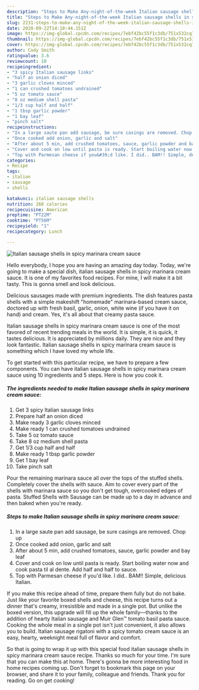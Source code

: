 ```yaml
---
description: "Steps to Make Any-night-of-the-week Italian sausage shells in spicy marinara cream sauce"
title: "Steps to Make Any-night-of-the-week Italian sausage shells in spicy marinara cream sauce"
slug: 2231-steps-to-make-any-night-of-the-week-italian-sausage-shells-in-spicy-marinara-cream-sauce
date: 2020-09-22T14:10:44.151Z
image: https://img-global.cpcdn.com/recipes/7ebf42bc55f1c3db/751x532cq70/italian-sausage-shells-in-spicy-marinara-cream-sauce-recipe-main-photo.jpg
thumbnail: https://img-global.cpcdn.com/recipes/7ebf42bc55f1c3db/751x532cq70/italian-sausage-shells-in-spicy-marinara-cream-sauce-recipe-main-photo.jpg
cover: https://img-global.cpcdn.com/recipes/7ebf42bc55f1c3db/751x532cq70/italian-sausage-shells-in-spicy-marinara-cream-sauce-recipe-main-photo.jpg
author: Cody Smith
ratingvalue: 3.6
reviewcount: 10
recipeingredient:
- "3 spicy Italian sausage links"
- "half an onion diced"
- "3 garlic cloves minced"
- "1 can crushed tomatoes undrained"
- "5 oz tomato sauce"
- "8 oz medium shell pasta"
- "1/3 cup half and half"
- "1 tbsp garlic powder"
- "1 bay leaf"
- "pinch salt"
recipeinstructions:
- "In a large saute pan add sausage, be sure casings are removed. Chop up"
- "Once cooked add onion, garlic and salt"
- "After about 5 min, add crushed tomatoes, sauce, garlic powder and bay leaf"
- "Cover and cook on low until pasta is ready. Start boiling water now and cook pasta til al dente. Add half and half to sauce."
- "Top with Parmesan cheese if you&#39;d like. I did.. BAM!! Simple, delicious Italian."
categories:
- Recipe
tags:
- italian
- sausage
- shells

katakunci: italian sausage shells 
nutrition: 268 calories
recipecuisine: American
preptime: "PT22M"
cooktime: "PT56M"
recipeyield: "1"
recipecategory: Lunch

---
```



![Italian sausage shells in spicy marinara cream sauce](https://img-global.cpcdn.com/recipes/7ebf42bc55f1c3db/751x532cq70/italian-sausage-shells-in-spicy-marinara-cream-sauce-recipe-main-photo.jpg)

Hello everybody, I hope you are having an amazing day today. Today, we're going to make a special dish, italian sausage shells in spicy marinara cream sauce. It is one of my favorites food recipes. For mine, I will make it a bit tasty. This is gonna smell and look delicious.

Delicious sausages made with premium ingredients. The dish features pasta shells with a simple makeshift &#34;homemade&#34; marinara-based cream sauce, doctored up with fresh basil, garlic, onion, white wine (if you have it on hand) and cream. Yes, it&#39;s all about that creamy pasta sauce.

Italian sausage shells in spicy marinara cream sauce is one of the most favored of recent trending meals in the world. It is simple, it is quick, it tastes delicious. It is appreciated by millions daily. They are nice and they look fantastic. Italian sausage shells in spicy marinara cream sauce is something which I have loved my whole life.


To get started with this particular recipe, we have to prepare a few components. You can have italian sausage shells in spicy marinara cream sauce using 10 ingredients and 5 steps. Here is how you cook it.

<!--inarticleads1-->

##### The ingredients needed to make Italian sausage shells in spicy marinara cream sauce:

1. Get 3 spicy Italian sausage links
1. Prepare half an onion diced
1. Make ready 3 garlic cloves minced
1. Make ready 1 can crushed tomatoes undrained
1. Take 5 oz tomato sauce
1. Take 8 oz medium shell pasta
1. Get 1/3 cup half and half
1. Make ready 1 tbsp garlic powder
1. Get 1 bay leaf
1. Take pinch salt


Pour the remaining marinara sauce all over the tops of the stuffed shells. Completely cover the shells with sauce. Aim to cover every part of the shells with marinara sauce so you don&#39;t get tough, overcooked edges of pasta. Stuffed Shells with Sausage can be made up to a day in advance and then baked when you&#39;re ready. 

<!--inarticleads2-->

##### Steps to make Italian sausage shells in spicy marinara cream sauce:

1. In a large saute pan add sausage, be sure casings are removed. Chop up
1. Once cooked add onion, garlic and salt
1. After about 5 min, add crushed tomatoes, sauce, garlic powder and bay leaf
1. Cover and cook on low until pasta is ready. Start boiling water now and cook pasta til al dente. Add half and half to sauce.
1. Top with Parmesan cheese if you&#39;d like. I did.. BAM!! Simple, delicious Italian.


If you make this recipe ahead of time, prepare them fully but do not bake. Just like your favorite boxed shells and cheese, this recipe turns out a dinner that&#39;s creamy, irresistible and made in a single pot. But unlike the boxed version, this upgrade will fill up the whole family—thanks to the addition of hearty Italian sausage and Muir Glen™ tomato basil pasta sauce. Cooking the whole meal in a single pot isn&#39;t just convenient, it also allows you to build. Italian sausage rigatoni with a spicy tomato cream sauce is an easy, hearty, weeknight meal full of flavor and comfort. 

So that is going to wrap it up with this special food italian sausage shells in spicy marinara cream sauce recipe. Thanks so much for your time. I'm sure that you can make this at home. There's gonna be more interesting food in home recipes coming up. Don't forget to bookmark this page on your browser, and share it to your family, colleague and friends. Thank you for reading. Go on get cooking!
